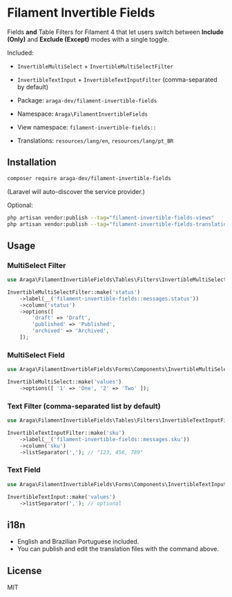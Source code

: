 # Filament Invertible Fields

Fields **and** Table Filters for Filament 4 that let users switch between **Include (Only)** and **Exclude (Except)** modes with a single toggle.

Included:
- `InvertibleMultiSelect` + `InvertibleMultiSelectFilter`
- `InvertibleTextInput` + `InvertibleTextInputFilter` (comma-separated by default)

- Package: `araga-dev/filament-invertible-fields`
- Namespace: `Araga\FilamentInvertibleFields`
- View namespace: `filament-invertible-fields::`
- Translations: `resources/lang/en`, `resources/lang/pt_BR`

## Installation

```bash
composer require araga-dev/filament-invertible-fields
```

(Laravel will auto-discover the service provider.)

Optional:
```bash
php artisan vendor:publish --tag="filament-invertible-fields-views"
php artisan vendor:publish --tag="filament-invertible-fields-translations"
```

## Usage

### MultiSelect Filter
```php
use Araga\FilamentInvertibleFields\Tables\Filters\InvertibleMultiSelectFilter;

InvertibleMultiSelectFilter::make('status')
    ->label(__('filament-invertible-fields::messages.status'))
    ->column('status')
    ->options([
        'draft' => 'Draft',
        'published' => 'Published',
        'archived' => 'Archived',
    ]);
```

### MultiSelect Field
```php
use Araga\FilamentInvertibleFields\Forms\Components\InvertibleMultiSelect;

InvertibleMultiSelect::make('values')
    ->options([ '1' => 'One', '2' => 'Two' ]);
```

### Text Filter (comma-separated list by default)
```php
use Araga\FilamentInvertibleFields\Tables\Filters\InvertibleTextInputFilter;

InvertibleTextInputFilter::make('sku')
    ->label(__('filament-invertible-fields::messages.sku'))
    ->column('sku')
    ->listSeparator(','); // "123, 456, 789"
```

### Text Field
```php
use Araga\FilamentInvertibleFields\Forms\Components\InvertibleTextInput;

InvertibleTextInput::make('values')
    ->listSeparator(','); // optional
```

## i18n
- English and Brazilian Portuguese included.
- You can publish and edit the translation files with the command above.

## License
MIT